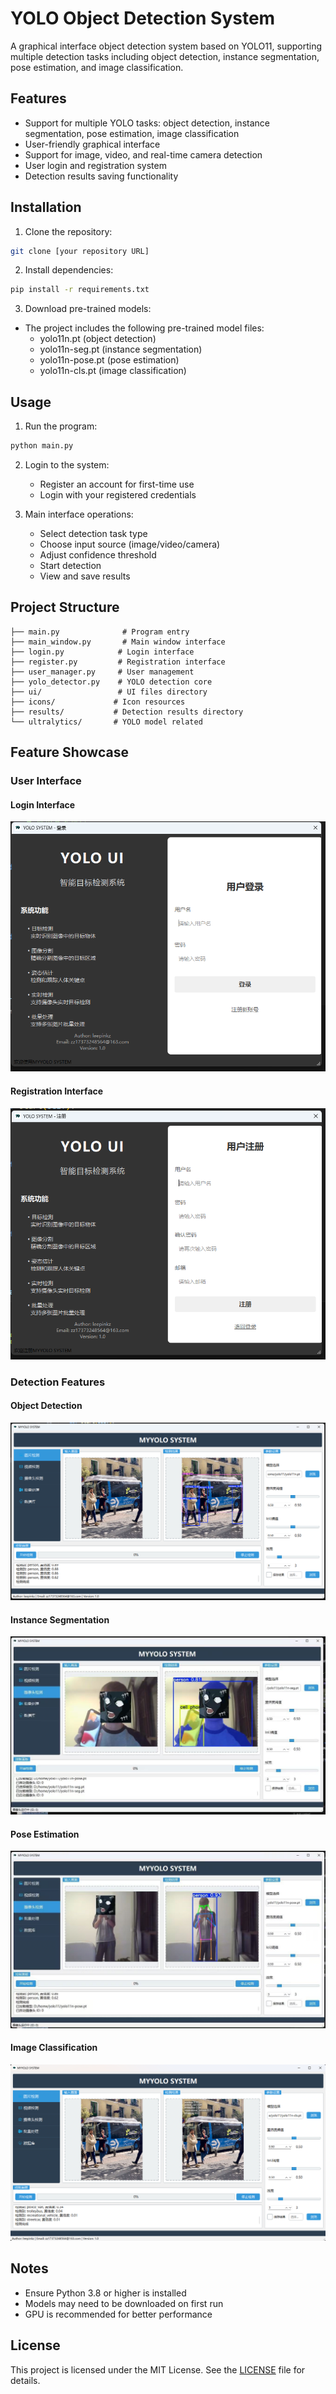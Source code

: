 # YOLO Object Detection System

A graphical interface object detection system based on YOLO11, supporting multiple detection tasks including object detection, instance segmentation, pose estimation, and image classification.

## Features

- Support for multiple YOLO tasks: object detection, instance segmentation, pose estimation, image classification
- User-friendly graphical interface
- Support for image, video, and real-time camera detection
- User login and registration system
- Detection results saving functionality

## Installation

1. Clone the repository:
```bash
git clone [your repository URL]
```

2. Install dependencies:
```bash
pip install -r requirements.txt
```

3. Download pre-trained models:
- The project includes the following pre-trained model files:
  - yolo11n.pt (object detection)
  - yolo11n-seg.pt (instance segmentation)
  - yolo11n-pose.pt (pose estimation)
  - yolo11n-cls.pt (image classification)

## Usage

1. Run the program:
```bash
python main.py
```

2. Login to the system:
   - Register an account for first-time use
   - Login with your registered credentials

3. Main interface operations:
   - Select detection task type
   - Choose input source (image/video/camera)
   - Adjust confidence threshold
   - Start detection
   - View and save results

## Project Structure

```
├── main.py              # Program entry
├── main_window.py       # Main window interface
├── login.py            # Login interface
├── register.py         # Registration interface
├── user_manager.py     # User management
├── yolo_detector.py    # YOLO detection core
├── ui/                 # UI files directory
├── icons/             # Icon resources
├── results/           # Detection results directory
└── ultralytics/       # YOLO model related
```

## Feature Showcase

### User Interface
#### Login Interface
![Login Interface](docs/images/login.png)

#### Registration Interface
![Registration Interface](docs/images/register.png)

### Detection Features
#### Object Detection
![Object Detection Example](docs/images/detection.png)

#### Instance Segmentation
![Instance Segmentation Example](docs/images/segmentation.png)

#### Pose Estimation
![Pose Estimation Example](docs/images/pose.png)

#### Image Classification
![Image Classification Example](docs/images/classification.png)

## Notes

- Ensure Python 3.8 or higher is installed
- Models may need to be downloaded on first run
- GPU is recommended for better performance

## License

This project is licensed under the MIT License. See the [LICENSE](LICENSE) file for details. 

